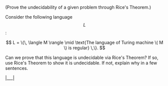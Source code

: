 (Prove the undecidability of a given problem through Rice's Theorem.)

Consider the following language $$L$$:

$$
L = \{\, \langle M \rangle \mid \text{The language of Turing machine \( M \) is regular} \,\}.
$$

Can we prove that this language is undecidable via Rice's Theorem? If so, use Rice's Theorem to show it is undecidable. If not, explain why in a few sentences.

|___|
